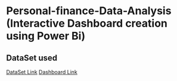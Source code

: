 # Personal-finance-Data-Analysis (Interactive Dashboard creation using Power Bi)
## DataSet used
<a href="https://github.com/Rudraprasad112/Personal-finance/blob/main/Perspnal%20finance2.xlsx">DataSet Link</a>
<a href="[https://github.com/Rudraprasad112/Personal-finance/blob/main/Perspnal%20finance2.xlsx](https://app.powerbi.com/groups/me/reports/3c33b8bb-6cf7-4f6b-ab35-9d69ff571b0c/442855a46c94aac10ec9?bookmarkGuid=3a925986-4870-4652-ba1a-a6b4bb114e2f&bookmarkUsage=1&ctid=aedb2ac2-0d3d-4a77-a631-ada6ddc6b8f4&portalSessionId=1633678c-3172-4305-8851-7d5beb5ca8b5&fromEntryPoint=export)">Dashboard Link</a>
